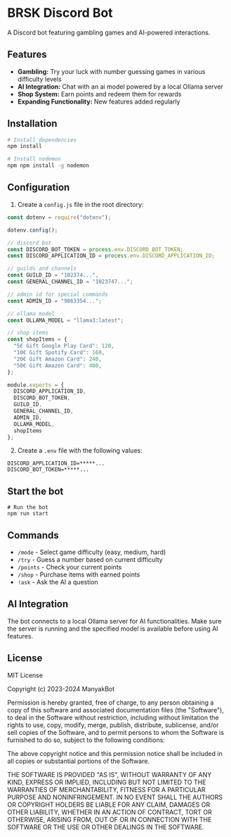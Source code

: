 # BRSK Discord Bot

A Discord bot featuring gambling games and AI-powered interactions.

## Features

- **Gambling:** Try your luck with number guessing games in various difficulty levels
- **AI Integration:** Chat with an ai model powered by a local Ollama server
- **Shop System:** Earn points and redeem them for rewards
- **Expanding Functionality:** New features added regularly

## Installation

```bash
# Install dependencies
npm install

# Install nodemon
npm npm install -g nodemon

```

## Configuration

1. Create a `config.js` file in the root directory:

```javascript
const dotenv = require("dotenv");

dotenv.config();

// discord bot
const DISCORD_BOT_TOKEN = process.env.DISCORD_BOT_TOKEN;
const DISCORD_APPLICATION_ID = process.env.DISCORD_APPLICATION_ID;

// guilds and channels
const GUILD_ID = "102374...",
const GENERAL_CHANNEL_ID = "1023747...";

// admin id for special commands
const ADMIN_ID = "9863354...";

// ollama model
const OLLAMA_MODEL = "llama3:latest";

// shop items
const shopItems = {
  "5€ Gift Google Play Card": 120,
  "10€ Gift Spotify Card": 160,
  "20€ Gift Amazon Card": 240,
  "50€ Gift Amazon Card": 400,
};

module.exports = {
  DISCORD_APPLICATION_ID,
  DISCORD_BOT_TOKEN,
  GUILD_ID,
  GENERAL_CHANNEL_ID,
  ADMIN_ID,
  OLLAMA_MODEL,
  shopItems
};

```

2. Create a `.env` file with the following values:

```env
DISCORD_APPLICATION_ID=*****...
DISCORD_BOT_TOKEN=*****...
```

## Start the bot

```
# Run the bot
npm run start
```

## Commands

- `/mode` - Select game difficulty (easy, medium, hard)
- `/try` - Guess a number based on current difficulty
- `/points` - Check your current points
- `/shop` - Purchase items with earned points
- `!ask` - Ask the AI a question

## AI Integration

The bot connects to a local Ollama server for AI functionalities. Make sure the server is running and the specified model is available before using AI features.


## License

MIT License

Copyright (c) 2023-2024 ManyakBot

Permission is hereby granted, free of charge, to any person obtaining a copy
of this software and associated documentation files (the "Software"), to deal
in the Software without restriction, including without limitation the rights
to use, copy, modify, merge, publish, distribute, sublicense, and/or sell
copies of the Software, and to permit persons to whom the Software is
furnished to do so, subject to the following conditions:

The above copyright notice and this permission notice shall be included in all
copies or substantial portions of the Software.

THE SOFTWARE IS PROVIDED "AS IS", WITHOUT WARRANTY OF ANY KIND, EXPRESS OR
IMPLIED, INCLUDING BUT NOT LIMITED TO THE WARRANTIES OF MERCHANTABILITY,
FITNESS FOR A PARTICULAR PURPOSE AND NONINFRINGEMENT. IN NO EVENT SHALL THE
AUTHORS OR COPYRIGHT HOLDERS BE LIABLE FOR ANY CLAIM, DAMAGES OR OTHER
LIABILITY, WHETHER IN AN ACTION OF CONTRACT, TORT OR OTHERWISE, ARISING FROM,
OUT OF OR IN CONNECTION WITH THE SOFTWARE OR THE USE OR OTHER DEALINGS IN THE
SOFTWARE.
